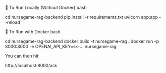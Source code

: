 🧪 To Run Locally (Without Docker)
bash

cd nursegame-rag-backend
pip install -r requirements.txt
uvicorn app:app --reload

🐳 To Run with Docker
bash

cd nursegame-rag-backend
docker build -t nursegame-rag .
docker run -p 8000:8000 -e OPENAI_API_KEY=sk-... nursegame-rag

You can then hit:

http://localhost:8000/ask